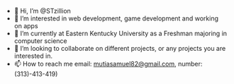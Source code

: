 - 👋 Hi, I’m @STzillion
- 👀 I’m interested in web development, game development and working on apps
- 🌱 I’m currently at Eastern Kentucky University as a Freshman majoring in computer science
- 💞️ I’m looking to collaborate on different projects, or any projects you are interested in.
- 📫 How to reach me  email: mutiasamuel82@gmail.com,  number: (313)-413-419)

<!---
STzillion/STzillion is a ✨ special ✨ repository because its `README.md` (this file) appears on your GitHub profile.
You can click the Preview link to take a look at your changes.
--->

